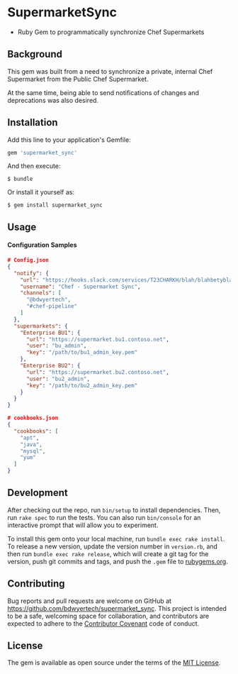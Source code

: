 # SupermarketSync
* Ruby Gem to programmatically synchronize Chef Supermarkets

## Background
This gem was built from a need to synchronize a private, internal Chef Supermarket from the Public Chef Supermarket.

At the same time, being able to send notifications of changes and deprecations was also desired.

## Installation

Add this line to your application's Gemfile:

```ruby
gem 'supermarket_sync'
```

And then execute:

    $ bundle

Or install it yourself as:

    $ gem install supermarket_sync

## Usage

#### Configuration Samples

```json
# Config.json
{
  "notify": {
    "url": "https://hooks.slack.com/services/T23CHARKH/blah/blahbetyblah",
    "username": "Chef - Supermarket Sync",
    "channels": [
      "@bdwyertech",
      "#chef-pipeline"
    ]
  },
  "supermarkets": {
    "Enterprise BU1": {
      "url": "https://supermarket.bu1.contoso.net",
      "user": "bu_admin",
      "key": "/path/to/bu1_admin_key.pem"
    },
    "Enterprise BU2": {
      "url": "https://supermarket.bu2.contoso.net",
      "user": "bu2_admin",
      "key": "/path/to/bu2_admin_key.pem"
    }
  }
}
```

```json
# cookbooks.json
{
  "cookbooks": [
    "apt",
    "java",
    "mysql",
    "yum"
  ]
}
```

####


## Development

After checking out the repo, run `bin/setup` to install dependencies. Then, run `rake spec` to run the tests. You can also run `bin/console` for an interactive prompt that will allow you to experiment.

To install this gem onto your local machine, run `bundle exec rake install`. To release a new version, update the version number in `version.rb`, and then run `bundle exec rake release`, which will create a git tag for the version, push git commits and tags, and push the `.gem` file to [rubygems.org](https://rubygems.org).

## Contributing

Bug reports and pull requests are welcome on GitHub at https://github.com/bdwyertech/supermarket_sync. This project is intended to be a safe, welcoming space for collaboration, and contributors are expected to adhere to the [Contributor Covenant](http://contributor-covenant.org) code of conduct.


## License

The gem is available as open source under the terms of the [MIT License](http://opensource.org/licenses/MIT).
